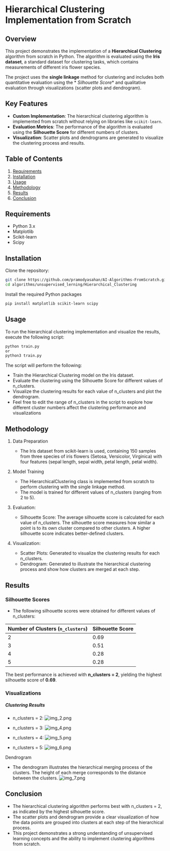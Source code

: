 # Hierarchical Clustering Implementation from Scratch

## Overview

This project demonstrates the implementation of a **Hierarchical Clustering** algorithm from scratch in Python. The
algorithm is evaluated using the **Iris dataset**, a standard dataset for clustering tasks, which contains measurements
of different iris flower species.

The project uses the **single linkage** method for clustering and includes both quantitative evaluation using the *
*Silhouette Score** and qualitative evaluation through visualizations (scatter plots and dendrogram).

## Key Features

- **Custom Implementation**: The hierarchical clustering algorithm is implemented from scratch without relying on
  libraries like `scikit-learn`.
- **Evaluation Metrics**: The performance of the algorithm is evaluated using the **Silhouette Score** for different
  numbers of clusters.
- **Visualization**: Scatter plots and dendrograms are generated to visualize the clustering process and results.

## Table of Contents

1. [Requirements](#requirements)
2. [Installation](#installation)
3. [Usage](#usage)
4. [Methodology](#methodology)
5. [Results](#results)
6. [Conclusion](#conclusion)

## Requirements

- Python 3.x
- Matplotlib
- Scikit-learn
- Scipy

## Installation

Clone the repository:

```bash
git clone https://github.com/pramodyasahan/AI-Algorithms-FromScratch.git
cd algorithms/unsupervised_lerning/Hierarchical_Clustering
```

Install the required Python packages

```bash
pip install matplotlib scikit-learn scipy
```

## Usage

To run the hierarchical clustering implementation and visualize the results, execute the following script:

```bash
python train.py
or
python3 train.py
```

The script will perform the following:

- Train the Hierarchical Clustering model on the Iris dataset.
- Evaluate the clustering using the Silhouette Score for different values of n_clusters.
- Visualize the clustering results for each value of n_clusters and plot the dendrogram.
- Feel free to edit the range of n_clusters in the script to explore how different cluster numbers affect the clustering
  performance and visualizations

## Methodology

1. Data Preparation

    - The Iris dataset from scikit-learn is used, containing 150 samples from three species of iris flowers (Setosa,
      Versicolor, Virginica) with four features (sepal length, sepal width, petal length, petal width).
2. Model Training

    - The HierarchicalClustering class is implemented from scratch to perform clustering with the single linkage method.
    - The model is trained for different values of n_clusters (ranging from 2 to 5).
3. Evaluation:

    - Silhouette Score: The average silhouette score is calculated for each value of n_clusters. The silhouette score
      measures how similar a point is to its own cluster compared to other clusters. A higher silhouette score indicates
      better-defined clusters.
4. Visualization:

    - Scatter Plots: Generated to visualize the clustering results for each n_clusters.
    - Dendrogram: Generated to illustrate the hierarchical clustering process and show how clusters are merged at each
      step.

## Results

### Silhouette Scores

- The following silhouette scores were obtained for different values of n_clusters:

| Number of Clusters (`n_clusters`) | Silhouette Score |
|-----------------------------------|------------------|
| 2                                 | 0.69             |
| 3                                 | 0.51             |
| 4                                 | 0.28             |
| 5                                 | 0.28             |

The best performance is achieved with **n_clusters = 2**, yielding the highest silhouette score of **0.69**.

### Visualizations

##### Clustering Results

- n_clusters = 2:
  ![img_2.png](plot_images/img_2.png)

- n_clusters = 3:
  ![img_4.png](plot_images/img_4.png)

- n_clusters = 4:
  ![img_5.png](plot_images/img_5.png)

- n_clusters = 5:
  ![img_6.png](plot_images/img_6.png)

Dendrogram

- The dendrogram illustrates the hierarchical merging process of the clusters. The height of each merge corresponds to
  the distance between the clusters.
  ![img_7.png](plot_images/img_7.png)

## Conclusion

- The hierarchical clustering algorithm performs best with n_clusters = 2, as indicated by the highest silhouette score.
- The scatter plots and dendrogram provide a clear visualization of how the data points are grouped into clusters at
  each step of the hierarchical process.
- This project demonstrates a strong understanding of unsupervised learning concepts and the ability to implement
  clustering algorithms from scratch.
